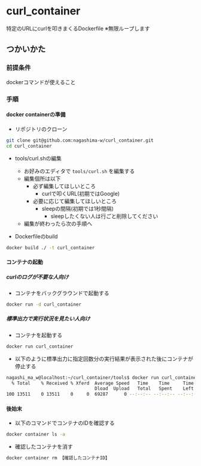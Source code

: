 # curl_container
特定のURLにcurlを叩きまくるDockerfile
※無限ループします

## つかいかた
### 前提条件
dockerコマンドが使えること

### 手順
#### docker containerの準備
- リポジトリのクローン

```bash
git clone git@github.com:nagashima-w/curl_container.git
cd curl_container
```

- tools/curl.shの編集
  - お好みのエディタで `tools/curl.sh` を編集する
  - 編集個所は以下
    - 必ず編集してほしいところ
      - curlで叩くURL(初期ではGoogle)
    - 必要に応じて編集してほしいところ
      - sleepの間隔(初期では1秒間隔)
        - sleepしたくない人は行ごと削除してください
  - 編集が終わったら次の手順へ

- Dockerfileのbuild

```bash
docker build ./ -t curl_container
```

#### コンテナの起動

##### curlのログが不要な人向け
- コンテナをバックグラウンドで起動する

```bash
docker run -d curl_container
```

##### 標準出力で実行状況を見たい人向け
- コンテナを起動する

```bash
docker run curl_container
```

- 以下のように標準出力に指定回数分の実行結果が表示された後にコンテナが停止する

```bash
nagashi_ma_w@localhost:~/curl_container/tools$ docker run curl_container
  % Total    % Received % Xferd  Average Speed   Time    Time     Time  Current
                                 Dload  Upload   Total   Spent    Left  Speed
100 13511    0 13511    0     0  69287      0 --:--:-- --:--:-- --:--:-- 69287
```

#### 後始末

- 以下のコマンドでコンテナのIDを確認する

```bash
docker container ls -a
```

- 確認したコンテナを消す

```bash
docker container rm 【確認したコンテナID】
```